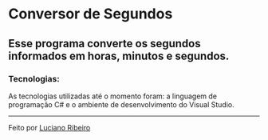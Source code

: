 # Conversor de Segundos

## Esse programa converte os segundos informados em horas, minutos e segundos.

### Tecnologias:

 As tecnologias utilizadas até o momento foram: a linguagem de programação C# e o ambiente de desenvolvimento do Visual Studio.

 ---

 Feito por [Luciano Ribeiro](https://github.com/LucianoR8)

